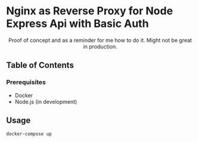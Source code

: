 # Nginx as Reverse Proxy for Node Express Api with Basic Auth

<p align="center"> Proof of concept and as a reminder for me how to do it. Might not be great in production. 
    <br> 
</p>

## Table of Contents

### Prerequisites

- Docker
- Node.js (in development)

## Usage

```bash
docker-compose up
```
